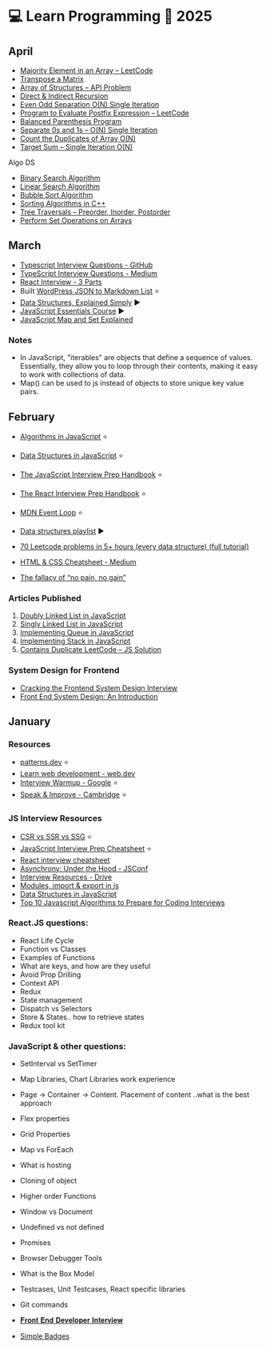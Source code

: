 # 💻 Learn Programming 📆 2025

## April
* [Majority Element in an Array – LeetCode](https://matrixread.com/majority-element-in-an-array/)
* [Transpose a Matrix](https://matrixread.com/transpose-a-matrix/)
* [Array of Structures – API Problem](https://matrixread.com/array-of-structures-api-problem/)
* [Direct & Indirect Recursion](https://matrixread.com/direct-indirect-recursion/)
* [Even Odd Separation O(N) Single Iteration](https://matrixread.com/even-odd-separation-on-single-iteration/)
* [Program to Evaluate Postfix Expression – LeetCode](https://matrixread.com/program-to-evaluate-postfix-expression-leetcode/)
* [Balanced Parenthesis Program](https://matrixread.com/balanced-parenthesis-program/)
* [Separate 0s and 1s – O(N) Single Iteration](https://matrixread.com/separate-0s-and-1s-on-single-iteration/)
* [Count the Duplicates of Array O(N)](https://matrixread.com/count-the-duplicates-of-array-on/)
* [Target Sum – Single Iteration O(N)](https://matrixread.com/target-sum-single-iteration/)

Algo DS
* [Binary Search Algorithm](https://matrixread.com/binary-search-algorithm/)
* [Linear Search Algorithm](https://matrixread.com/linear-search-algorithm/)
* [Bubble Sort Algorithm](https://matrixread.com/bubble-sort-algorithm/)
* [Sorting Algorithms in C++](https://matrixread.com/sorting-algorithmsin-in-c/)
* [Tree Traversals – Preorder, Inorder, Postorder](https://matrixread.com/tree-traversals-preorder-inorder-postorder/)
* [Perform Set Operations on Arrays](https://matrixread.com/perform-set-operations-on-arrays/)

## March
- [Typescript Interview Questions - GitHub](https://github.com/Devinterview-io/typescript-interview-questions)
- [TypeScript Interview Questions - Medium](https://nabendu82.medium.com/typescript-interview-questions-80d4bb1e9733)
- [React Interview - 3 Parts](https://dev.to/atulbhattsystem32/series/16015)
- Built [WordPress JSON to Markdown List](https://codepen.io/abhiramready/full/XJWaYKR) ⭐
- [Data Structures, Explained Simply](https://www.youtube.com/watch?v=O9v10jQkm5c&ab_channel=SajjaadKhader) ▶️
- [JavaScript Essentials Course](https://www.youtube.com/watch?v=876aSEUA_8c&ab_channel=freeCodeCamp.org) ▶️
- [JavaScript Map and Set Explained](https://www.youtube.com/watch?v=hLgUTM3FOII&ab_channel=JavaScriptMastery)

### Notes
- In JavaScript, "iterables" are objects that define a sequence of values. Essentially, they allow you to loop through their contents, making it easy to work with collections of data.
- Map() can be used to js instead of objects to store unique key value pairs.

## February
- [Algorithms in JavaScript](https://www.freecodecamp.org/news/introduction-to-algorithms-with-javascript-examples/) ⭐
- [Data Structures in JavaScript](https://www.freecodecamp.org/news/data-structures-in-javascript-with-examples/) ⭐
- [The JavaScript Interview Prep Handbook](https://www.freecodecamp.org/news/js-interview-prep-handbook/) ⭐
- [The React Interview Prep Handbook](https://www.freecodecamp.org/news/react-interview-prep-handbook/) ⭐
- [MDN Event Loop](https://developer.mozilla.org/en-US/docs/Web/JavaScript/Event_loop) ⭐
- [Data structures playlist](https://www.youtube.com/playlist?list=PLDV1Zeh2NRsB6SWUrDFW2RmDotAfPbeHu) ▶️
- [70 Leetcode problems in 5+ hours (every data structure) (full tutorial)](https://www.youtube.com/watch?v=lvO88XxNAzs&ab_channel=stoneycodes)
- [HTML & CSS Cheatsheet - Medium](https://hanwenzhang123.medium.com/html-css-cheatsheet-q-a-concepts-you-need-to-know-to-pass-tech-interview-88e0960ae167)

- [The fallacy of “no pain, no gain”](https://www.ryanhoover.me/post/the-fallacy-of-no-pain-no-gain)

### Articles Published
1. [Doubly Linked List in JavaScript](https://matrixread.com/doubly-linked-list-in-javascript/)
2. [Singly Linked List in JavaScript](https://matrixread.com/singly-linked-list-in-javascript/)
3. [Implementing Queue in JavaScript](https://matrixread.com/implementing-queue-in-javascript/)
4. [Implementing Stack in JavaScript](https://matrixread.com/implementing-stack-in-javascript/)
5. [Contains Duplicate LeetCode – JS Solution](https://matrixread.com/contains-duplicate-leetcode-js-solution/)

### System Design for Frontend
- [Cracking the Frontend System Design Interview](https://medhat.dev/blog/cracking-frontend-system-design-interview/)
- [Front End System Design: An Introduction](https://www.greatfrontend.com/front-end-system-design-playbook/introduction)

## January

### Resources
- [patterns.dev](https://www.patterns.dev/) ⭐
- [Learn web development - web.dev](https://web.dev/learn/)
- [Interview Warmup - Google](https://grow.google/certificates/interview-warmup/) ⭐
- [Speak & Improve - Cambridge](https://speakandimprove.com/) ⭐

### JS Interview Resources
- [CSR vs SSR vs SSG](https://dev.to/pahanperera/visual-explanation-and-comparison-of-csr-ssr-ssg-and-isr-34ea) ⭐
- [JavaScript Interview Prep Cheatsheet](https://www.freecodecamp.org/news/javascript-interview-prep-cheatsheet) ⭐
- [React interview cheatsheet](https://www.aaspinwall.com/react-cheatsheet)
- [Asynchrony: Under the Hood - JSConf](https://www.youtube.com/watch?v=SrNQS8J67zc&ab_channel=JSConf)
- [Interview Resources - Drive](https://drive.google.com/drive/folders/1Tyg6araAH1YXTzPydiMsP6Xtxl2mQ2QD?usp=sharing)
- [Modules, import & export in js](https://www.freecodecamp.org/news/javascript-modules-explained-with-examples/)
- [Data Structures in JavaScript](https://www.freecodecamp.org/news/data-structures-in-javascript-with-examples/)
- [Top 10 Javascript Algorithms to Prepare for Coding Interviews](https://www.youtube.com/watch?v=ufBbWIyKY2E&ab_channel=freeCodeCamp.org)

### React.JS questions:

- React Life Cycle
- Function vs Classes
- Examples of Functions
- What are keys, and how are they useful
- Avoid Prop Drilling
- Context API
- Redux
- State management
- Dispatch vs Selectors
- Store & States.. how to retrieve states
- Redux tool kit

### JavaScript & other questions:
- SetInterval vs SetTimer
- Map Libraries, Chart Libraries work experience
- Page -> Container -> Content. Placement of content ..what is the best approach
- Flex properties
- Grid Properties
- Map vs ForEach
- What is hosting
- Cloning of object
- Higher order Functions
- Window vs Document
- Undefined vs not defined
- Promises
- Browser Debugger Tools
- What is the Box Model
- Testcases, Unit Testcases, React specific libraries
- Git commands
- [𝐅𝐫𝐨𝐧𝐭 𝐄𝐧𝐝 𝐃𝐞𝐯𝐞𝐥𝐨𝐩𝐞𝐫 𝐈𝐧𝐭𝐞𝐫𝐯𝐢𝐞𝐰](https://www.youtube.com/watch?v=uK70jF0Csyo&ab_channel=ReactJSDeveloperInterviewSeries)

- [Simple Badges](https://badges.pages.dev/)

